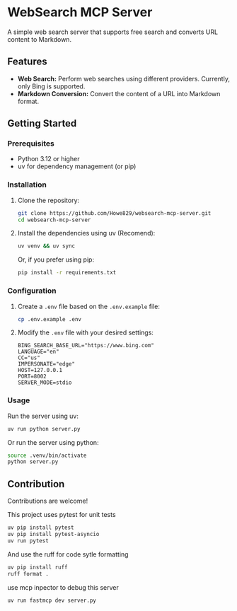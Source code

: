 # WebSearch MCP Server

A simple web search server that supports free search and converts URL content to Markdown.

## Features

-   **Web Search:** Perform web searches using different providers. Currently, only Bing is supported.
-   **Markdown Conversion:** Convert the content of a URL into Markdown format.

## Getting Started

### Prerequisites

-   Python 3.12 or higher
-   uv for dependency management (or pip)

### Installation

1.  Clone the repository:

    ```bash
    git clone https://github.com/Howe829/websearch-mcp-server.git
    cd websearch-mcp-server
    ```

2.  Install the dependencies using uv (Recomend):

    ```bash
    uv venv && uv sync
    ```

    Or, if you prefer using pip:

    ```bash
    pip install -r requirements.txt
    ```

### Configuration

1.  Create a `.env` file based on the `.env.example` file:

    ```bash
    cp .env.example .env
    ```

2.  Modify the `.env` file with your desired settings:

    ```
    BING_SEARCH_BASE_URL="https://www.bing.com"
    LANGUAGE="en"
    CC="us"
    IMPERSONATE="edge"
    HOST=127.0.0.1
    PORT=8002
    SERVER_MODE=stdio
    ```

### Usage

Run the server using uv:

```bash
uv run python server.py
```

Or run the server using python:

```bash
source .venv/bin/activate
python server.py
```

## Contribution
Contributions are welcome!

This project uses pytest for unit tests
```bash
uv pip install pytest
uv pip install pytest-asyncio
uv run pytest
```

And use the ruff for code sytle formatting
```bash
uv pip install ruff
ruff format .
```

use mcp inpector to debug this server
```bash
uv run fastmcp dev server.py
```